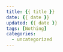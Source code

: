 ```yaml
---
title: {{ title }}
date: {{ date }}
updated: {{ date }}
tags: [Nothing]
categories:
  - uncategorized
---
```

